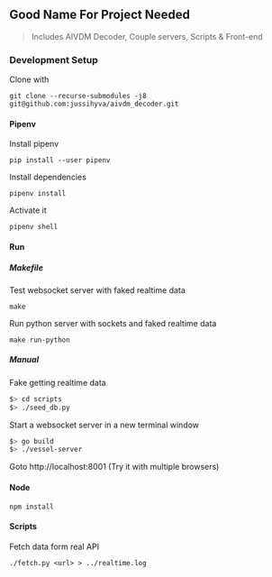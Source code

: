 ## Good Name For Project Needed
> Includes AIVDM Decoder, Couple servers, Scripts & Front-end

### Development Setup

Clone with

```
git clone --recurse-submodules -j8 git@github.com:jussihyva/aivdm_decoder.git
```

#### Pipenv

Install pipenv

`pip install --user pipenv`

Install dependencies

`pipenv install`

Activate it

`pipenv shell`


#### Run

##### Makefile

Test websocket server with faked realtime data

`make`

Run python server with sockets and faked realtime data

`make run-python`

##### Manual

Fake getting realtime data

```sh
$> cd scripts
$> ./seed_db.py
```

Start a websocket server in a new terminal window
```sh
$> go build
$> ./vessel-server
```
Goto http://localhost:8001 (Try it with multiple browsers)

#### Node

`npm install`

#### Scripts
Fetch data form real API

`./fetch.py <url> > ../realtime.log`
